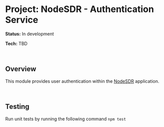 # Project: NodeSDR - Authentication Service

<strong>Status:</strong> In development

<strong>Tech:</strong> TBD

<br>

## Overview

This module provides user authentication within the <a href="https://github.com/barrygee/NodeSDR">NodeSDR</a> application.
   
<br>

## Testing

Run unit tests by running the following command ```npm test```
